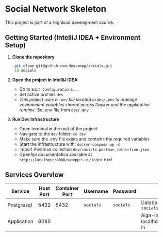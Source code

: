 # Social Network Skeleton

This project is part of a Highload development course.

## Getting Started (IntelliJ IDEA + Environment Setup)

1. **Clone the repository**
   ```bash
    git clone git@github.com:devcampp/socials.git
    cd socials
    ```
2. **Open the project in IntelliJ IDEA**
    * Go to ```Edit Configurations...```
    * Set active profiles `dev`
    * _This project uses a `.env` file located in `dev/.env` to manage environment variables shared across Docker and
      the application runtime._ Set env file from `dev/.env`

3. **Run Dev Infrastructure**
    * Open terminal in the root of the project
    * Navigate to the `dev` folder: `cd dev`
    * Make sure the .env file exists and contains the required variables
    * Start the infrastructure with: `docker-compose up -d`
    * Import Postman collection `dev/socials.postman_collection.json`
    * OpenApi documentation available at `http://localhost:8080/swagger-ui/index.html`

## Services Overview

| Service     | Host Port | Container Port | Username  | Password  | Notes                                           |
|-------------|-----------|----------------|-----------|-----------|-------------------------------------------------|
| Postgresql  | 5432      | 5432           | `socials` | `socials` | Database: `socials`, Schema: `socials`          |
| Application | 8080      |                |           |           | Sign-in url: localhost:8080/api/v1/auth/sign-in |
